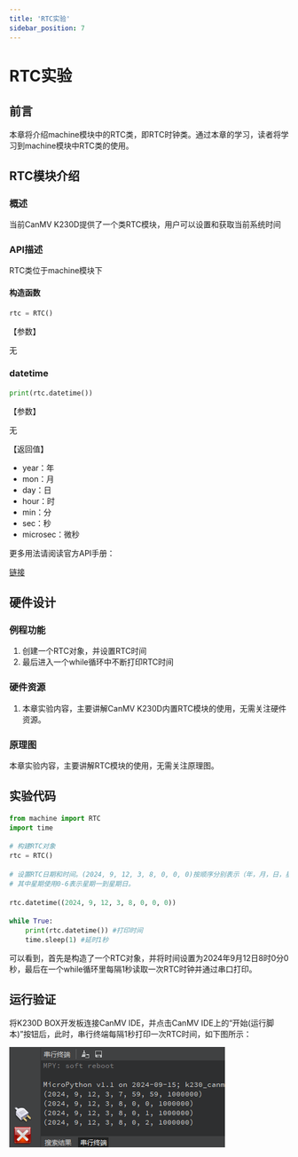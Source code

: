 ```yaml
---
title: 'RTC实验'
sidebar_position: 7
---
```


# RTC实验

## 前言

本章将介绍machine模块中的RTC类，即RTC时钟类。通过本章的学习，读者将学习到machine模块中RTC类的使用。  

## RTC模块介绍

### 概述

当前CanMV K230D提供了一个类RTC模块，用户可以设置和获取当前系统时间

### API描述

RTC类位于machine模块下

#### 构造函数

```python
rtc = RTC()
```

【参数】

无

### datetime

```python
print(rtc.datetime())
```

【参数】

无

【返回值】

- year：年
- mon：月
- day：日
- hour：时
- min：分
- sec：秒
- microsec：微秒

更多用法请阅读官方API手册：

[链接](https://www.kendryte.com/k230_canmv/zh/main/zh/api/machine/K230_CanMV_RTC%E6%A8%A1%E5%9D%97API%E6%89%8B%E5%86%8C.html)

## 硬件设计

### 例程功能

1. 创建一个RTC对象，并设置RTC时间
2. 最后进入一个while循环中不断打印RTC时间

### 硬件资源

1. 本章实验内容，主要讲解CanMV K230D内置RTC模块的使用，无需关注硬件资源。


### 原理图

本章实验内容，主要讲解RTC模块的使用，无需关注原理图。

##  实验代码

``` python
from machine import RTC
import time

# 构建RTC对象
rtc = RTC()

# 设置RTC日期和时间。(2024, 9, 12, 3, 8, 0, 0, 0)按顺序分别表示（年，月，日，星期，时，分，秒，微妙），
# 其中星期使用0-6表示星期一到星期日。

rtc.datetime((2024, 9, 12, 3, 8, 0, 0, 0))

while True:
    print(rtc.datetime()) #打印时间
    time.sleep(1) #延时1秒
```

可以看到，首先是构造了一个RTC对象，并将时间设置为2024年9月12日8时0分0秒，最后在一个while循环里每隔1秒读取一次RTC时钟并通过串口打印。

## 运行验证

将K230D BOX开发板连接CanMV IDE，并点击CanMV IDE上的“开始(运行脚本)”按钮后，此时，串行终端每隔1秒打印一次RTC时间，如下图所示：

![01](./img/06.png)



